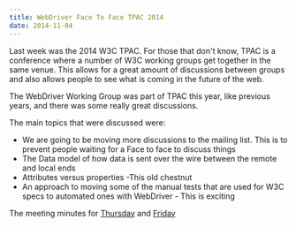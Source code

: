 ```yaml
---
title: WebDriver Face To Face TPAC 2014
date: 2014-11-04
---
```


Last week was the 2014 W3C TPAC. For those that don't know, TPAC is a conference where a number of W3C working groups get together in the same venue. This allows for a great amount of discussions between groups and also allows people to see what is coming in the future of the web.

The WebDriver Working Group was part of TPAC this year, like previous years, and there was some really great discussions.

The main topics that were discussed were:

* We are going to be moving more discussions to the mailing list. This is to prevent people waiting for a Face to face to discuss things
* The Data model of how data is sent over the wire between the remote and local ends
* Attributes versus properties -This old chestnut
* An approach to moving some of the manual tests that are used for W3C specs to automated ones with WebDriver - This is exciting

The meeting minutes for [Thursday](http://www.w3.org/2014/10/30-testing-minutes.html) and [Friday](http://www.w3.org/2014/10/31-webdriver-minutes.html)